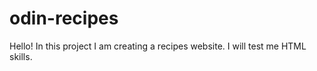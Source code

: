 # odin-recipes
Hello! In this project I am creating a recipes website. 
I will test me HTML skills.
